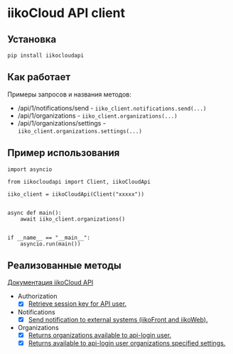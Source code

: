 # iikoCloud API client

## Установка

```
pip install iikocloudapi
```

## Как работает

Примеры запросов и названия методов:
- /api/1/notifications/send - `iiko_client.notifications.send(...)`
- /api/1/organizations - `iiko_client.organizations(...)`
- /api/1/organizations/settings - `iiko_client.organizations.settings(...)`


## Пример использования

```
import asyncio

from iikocloudapi import Client, iikoCloudApi

iiko_client = iikoCloudApi(Client("xxxxx"))


async def main():
    await iiko_client.organizations()


if __name__ == "__main__":
    asyncio.run(main())
```

## Реализованные методы

[Документация iikoCloud API](https://github.com/ZeroFlowTech)

- Authorization
    - [x] [Retrieve session key for API user.](https://api-ru.iiko.services/#tag/Authorization/paths/~1api~11~1access_token/post)
- Notifications
    - [x] [Send notification to external systems (iikoFront and iikoWeb).](https://api-ru.iiko.services/#tag/Notifications/paths/~1api~11~1notifications~1send/post)
- Organizations
    - [x] [Returns organizations available to api-login user.](https://api-ru.iiko.services/#tag/Organizations/paths/~1api~11~1organizations/post)
    - [x] [Returns available to api-login user organizations specified settings.](https://api-ru.iiko.services/#tag/Organizations/paths/~1api~11~1organizations~1settings/post)
